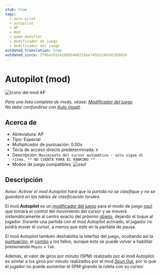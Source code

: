 ```yaml
---
stub: true
tags:
  - auto pilot
  - autopilot
  - AP
  - mod
  - game modifier
  - modificador de juego
  - modificador del juego
outdated_translation: true
outdated_since: 379bac8124180854d6216ee745b2c9b542350824
---
```


# Autopilot (mod)

![Icono del mod AP](/wiki/shared/mods/AP.png "Icono del mod Auto Pilot (AP)")

*Para una lista completa de mods, véase: [Modificador del juego](/wiki/Gameplay/Game_modifier)*\
*No debe confundirse con [Auto (mod)](/wiki/Gameplay/Game_modifier/Auto).*

## Acerca de

- Abreviatura: AP
- Tipo: Especial
- Multiplicador de puntuación: 0.00x
- Tecla de acceso directo predeterminada: `X`
- Descripción: `Movimiento del cursor automático - solo sigue el ritmo. ** NO CUENTA PARA EL RANKING **`
- Modos de juego compatibles: ![][osu!]

## Descripción

*Aviso: Activar el mod Autopilot hará que la partida no se clasifique y no se guardará en las tablas de clasificación locales.*

El mod **Autopilot** es un [modificador del juego](/wiki/Gameplay/Game_modifier) para el modo de juego [osu!](/wiki/Game_mode/osu!) que tomará el control del movimiento del cursor y se moverá sistemáticamente al centro exacto del próximo [objeto](/wiki/Gameplay/Hit_object), dejando el toque al jugador. Durante una partida con el mod Autopilot activado, el jugador no podrá mover el cursor, a menos que esté en la pantalla de pausa.

El mod Autopilot también deshabilita la interfaz del juego, ocultando así la [puntuación](/wiki/Gameplay/Score), el [combo](/wiki/Beatmapping/Combo) y los fallos, aunque esto se puede volver a habilitar presionando `Mayús` + `Tab`.

Además, el valor de giros por minuto (SPM) realizado por el mod Autopilot es similar a los giros por minuto realizados por el mod [Spun Out](/wiki/Gameplay/Game_modifier/Spun_Out), por lo que el jugador no puede aumentar el SPM girando la ruleta con su cursor.

[osu!]: /wiki/shared/mode/osu.png "osu!"
